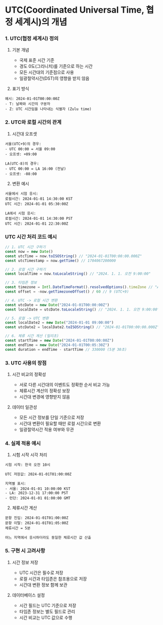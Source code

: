 # UTC(Coordinated Universal Time, 협정 세계시)의 개념

### **1. UTC(협정 세계시) 정의**

1. 기본 개념

    - 국제 표준 시간 기준
    - 경도 0도(그리니치)를 기준으로 하는 시간
    - 모든 시간대의 기준점으로 사용
    - 일광절약시간(DST)의 영향을 받지 않음

2. 표기 방식

```
예시: 2024-01-01T00:00:00Z
- T: 날짜와 시간의 구분자
- Z: UTC 시간임을 나타내는 식별자 (Zulu time)
```

### **2. UTC와 로컬 시간의 관계**

1. 시간대 오프셋

```
서울(UTC+9)의 경우:
- UTC 00:00 = 서울 09:00
- 오프셋: +09:00

LA(UTC-8)의 경우:
- UTC 00:00 = LA 16:00 (전날)
- 오프셋: -08:00
```

2. 변환 예시

```
서울에서 시험 응시:
로컬시간: 2024-01-01 14:30:00 KST
UTC 시간: 2024-01-01 05:30:00Z

LA에서 시험 응시:
로컬시간: 2024-01-01 14:30:00 PST
UTC 시간: 2024-01-01 22:30:00Z
```

### **UTC 시간 처리 코드 예시**

```javascript
// 1. UTC 시간 구하기
const now = new Date()
const utcTime = now.toISOString() // "2024-01-01T00:00:00.000Z"
const utcTimestamp = now.getTime() // 1704067200000

// 2. 로컬 시간 구하기
const localTime = now.toLocaleString() // "2024. 1. 1. 오전 9:00:00"

// 3. 타임존 정보
const timezone = Intl.DateTimeFormat().resolvedOptions().timeZone // "Asia/Seoul"
const offset = -now.getTimezoneOffset() / 60 // 9 (UTC+9)

// 4. UTC -> 로컬 시간 변환
const utcDate = new Date("2024-01-01T00:00:00Z")
const localDate = utcDate.toLocaleString() // "2024. 1. 1. 오전 9:00:00"

// 5. 로컬 -> UTC 변환
const localDate2 = new Date("2024-01-01 09:00:00")
const utcDate2 = localDate2.toISOString() // "2024-01-01T00:00:00.000Z"

// 6. 체류 시간 계산 (밀리초)
const startTime = new Date("2024-01-01T00:00:00Z")
const endTime = new Date("2024-01-01T00:05:30Z")
const duration = endTime - startTime // 330000 (5분 30초)
```

### **3. UTC 사용의 장점**

1. 시간 비교의 정확성

    - 서로 다른 시간대의 이벤트도 정확한 순서 비교 가능
    - 체류시간 계산의 정확성 보장
    - 시간대 변경에 영향받지 않음

2. 데이터 일관성
    - 모든 시간 정보를 단일 기준으로 저장
    - 시간대 변환이 필요할 때만 로컬 시간으로 변환
    - 일광절약시간 적용 여부와 무관

### **4. 실제 적용 예시**

1. 시험 시작 시각 처리

```
시험 시작: 한국 오전 10시

UTC 저장값: 2024-01-01T01:00:00Z

지역별 표시:
- 서울: 2024-01-01 10:00:00 KST
- LA: 2023-12-31 17:00:00 PST
- 런던: 2024-01-01 01:00:00 GMT
```

2. 체류시간 계산

```
문항 진입: 2024-01-01T01:00:00Z
문항 이탈: 2024-01-01T01:05:00Z
체류시간 = 5분

어느 지역에서 응시하더라도 동일한 체류시간 값 산출
```

### **5. 구현 시 고려사항**

1. 시간 정보 저장

    - UTC 시간은 필수로 저장
    - 로컬 시간과 타임존은 참조용으로 저장
    - 시간대 변환 정보 함께 보관

2. 데이터베이스 설정
    - 시간 필드는 UTC 기준으로 저장
    - 타임존 정보는 별도 필드로 관리
    - 시간 비교는 UTC 값으로 수행
